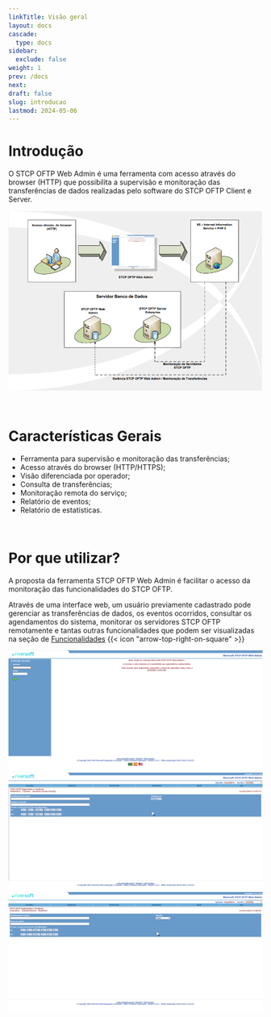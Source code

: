 ```yaml
---
linkTitle: Visão geral
layout: docs
cascade:
  type: docs
sidebar:
  exclude: false
weight: 1
prev: /docs
next:
draft: false
slug: introducao
lastmod: 2024-05-06
---
```

# Introdução

O STCP OFTP Web Admin é uma ferramenta com acesso através do browser (HTTP) que possibilita a supervisão e monitoração das transferências de dados realizadas pelo software do STCP OFTP Client e Server.

![](imagem/web-admin-01.png)

<br>

# Características Gerais

* Ferramenta para supervisão e monitoração das transferências;
* Acesso através do browser (HTTP/HTTPS);
* Visão diferenciada por operador;
* Consulta de transferências;
* Monitoração remota do serviço;
* Relatório de eventos;
* Relatório de estatísticas.

<br>

# Por que utilizar?

A proposta da ferramenta STCP OFTP Web Admin é facilitar o acesso da monitoração das funcionalidades do STCP OFTP.

Através de uma interface web, um usuário previamente cadastrado pode gerenciar as transferências de dados, os eventos ocorridos, consultar os agendamentos do sistema, monitorar os servidores STCP OFTP remotamente e tantas outras funcionalidades que podem ser visualizadas na seção de <a href="/stcpwebadmin/config/#funcionalidades">Funcionalidades</a> {{< icon "arrow-top-right-on-square" >}} &nbsp;

![](imagem/web-admin-02.png "Tela de login")
<br>
![](imagem/web-admin-03.png "Exemplo página de relatórios")
<br>
![](imagem/web-admin-04.png "Exemplo página de consultas")


